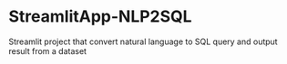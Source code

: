 # StreamlitApp-NLP2SQL
Streamlit project that convert natural language to SQL query and output result from a dataset
